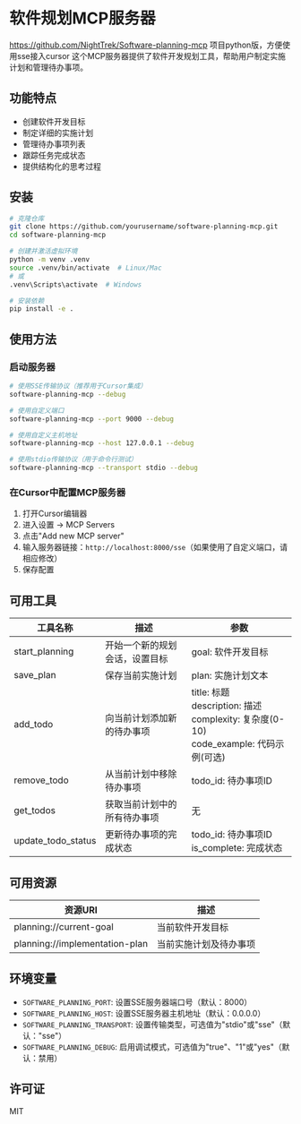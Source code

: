 # 软件规划MCP服务器
https://github.com/NightTrek/Software-planning-mcp 项目python版，方便使用sse接入cursor
这个MCP服务器提供了软件开发规划工具，帮助用户制定实施计划和管理待办事项。

## 功能特点

- 创建软件开发目标
- 制定详细的实施计划
- 管理待办事项列表
- 跟踪任务完成状态
- 提供结构化的思考过程

## 安装

```bash
# 克隆仓库
git clone https://github.com/yourusername/software-planning-mcp.git
cd software-planning-mcp

# 创建并激活虚拟环境
python -m venv .venv
source .venv/bin/activate  # Linux/Mac
# 或
.venv\Scripts\activate  # Windows

# 安装依赖
pip install -e .
```

## 使用方法

### 启动服务器

```bash
# 使用SSE传输协议（推荐用于Cursor集成）
software-planning-mcp --debug

# 使用自定义端口
software-planning-mcp --port 9000 --debug

# 使用自定义主机地址
software-planning-mcp --host 127.0.0.1 --debug

# 使用stdio传输协议（用于命令行测试）
software-planning-mcp --transport stdio --debug
```

### 在Cursor中配置MCP服务器

1. 打开Cursor编辑器
2. 进入设置 -> MCP Servers
3. 点击"Add new MCP server"
4. 输入服务器链接：`http://localhost:8000/sse`（如果使用了自定义端口，请相应修改）
5. 保存配置

## 可用工具

| 工具名称 | 描述 | 参数 |
|---------|------|------|
| start_planning | 开始一个新的规划会话，设置目标 | goal: 软件开发目标 |
| save_plan | 保存当前实施计划 | plan: 实施计划文本 |
| add_todo | 向当前计划添加新的待办事项 | title: 标题<br>description: 描述<br>complexity: 复杂度(0-10)<br>code_example: 代码示例(可选) |
| remove_todo | 从当前计划中移除待办事项 | todo_id: 待办事项ID |
| get_todos | 获取当前计划中的所有待办事项 | 无 |
| update_todo_status | 更新待办事项的完成状态 | todo_id: 待办事项ID<br>is_complete: 完成状态 |

## 可用资源

| 资源URI | 描述 |
|---------|------|
| planning://current-goal | 当前软件开发目标 |
| planning://implementation-plan | 当前实施计划及待办事项 |

## 环境变量

- `SOFTWARE_PLANNING_PORT`: 设置SSE服务器端口号（默认：8000）
- `SOFTWARE_PLANNING_HOST`: 设置SSE服务器主机地址（默认：0.0.0.0）
- `SOFTWARE_PLANNING_TRANSPORT`: 设置传输类型，可选值为"stdio"或"sse"（默认："sse"）
- `SOFTWARE_PLANNING_DEBUG`: 启用调试模式，可选值为"true"、"1"或"yes"（默认：禁用）

## 许可证

MIT 